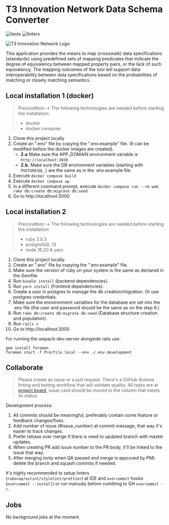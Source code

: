 # T3 Innovation Network Data Schema Converter
![tests](https://github.com/t3-innovation-network/desm/actions/workflows/test.yml/badge.svg) ![linters](https://github.com/t3-innovation-network/desm/actions/workflows/lint.yml/badge.svg)

![T3 Innovation Network Logo](https://res.cloudinary.com/ricardo-gamarra/image/upload/v1609273002/t3-desm/T3Logo_lv3xpn.png)

This application provides the means to map (crosswalk) data specifications (standards) using predefined sets of mapping predicates that indicate the degree of equivalency between mapped property pairs, or the lack of such equivalency. The mapping outcomes of the tool will support data interoperability between data specifications based on the probabilities of matching or closely matching semantics.

## Local installation 1 (docker)

> Precondition -> The following technologies are needed before starting the installation:
> - docker
> - docker compose

1. Clone this project locally
2. Create an ".env" file by copying the ".env.example" file. (It can be modified before the docker images are created).
    - **2.a** Make sure the APP_DOMAIN environment variable is `http://localhost:3030`
    - **2.b.** Make sure the DB environment variables (starting with `POSTGRESQL_`) are the same as in the .env.example file.
3. Execute `docker compose build`
4. Execute `docker compose up`
5. In a different command prompt, execute `docker compose run --rm web rake db:create db:migrate db:seed`
6. Go to http://localhost:3000

## Local installation 2

> Precondition -> The following technologies are needed before starting the installation:
> - ruby 3.0.3
> - postgreSQL 13
> - node 16.20 & yarn

1. Clone this project locally.
2. Create an ".env" file by copying the ".env.example" file.
3. Make sure the version of ruby on your system is the same as declared in the Gemfile.
4. Run `bundle install` (backend dependencies).
5. Run `yarn install` (frontend dependencies).
6. Create a user in postgres to manage the db creation/migration. Or use postgres credentials.
7. Make sure the ennvironment variables for the database are set into the .env file (the user and password should be the same as on the step 6.)
8. Run `rake db:create db:migrate db:seed` (Database structure creation and population).
9. Run `rails s`
10. Go to http://localhost:3000

For running the wepack-dev-server alongside rails use:
```
gem install foreman
foreman start -f Procfile.local --env ./.env.development
```

## Collaborate

> Please create an issue or a pull request. There's a GitHub Actions linting and testing workflow that will validate quality.
All tasks are at [project board](https://github.com/orgs/t3-innovation-network/projects/1), issue card should be moved to the column that meets its status.

Development process:
1. All commits should be meaningful, preferably contain some feature or feedback changes/fixes.
2. Add number of issue (#issue_number) at commit message, that way it's easier to track changes.
3. Prefer rebase over merge if there is need to updated branch with master updates.
4. When creating PR add issue number to the PR body, it'll be linked to the issue that way.
5. After merging (only when QA passed and merge is approved by PM) delete the branch and squash commits if needed.

It's highly recommended to setup linters (`rubocop/eslint/stylelint/prettier`) at IDE and `overcommit` hooks (`overcommit --install`) or run manualy before comitting to GH `overcommit -r`.

## Jobs

No background jobs at the moment.
